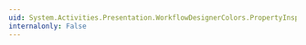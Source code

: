 ```yaml
---
uid: System.Activities.Presentation.WorkflowDesignerColors.PropertyInspectorToolBarItemSelectedBorderBrushKey
internalonly: False
---
```

